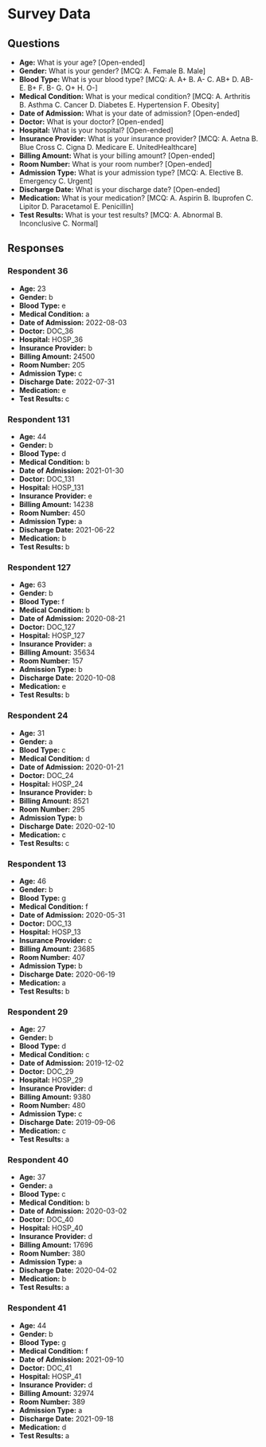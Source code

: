 # Survey Data

## Questions

- **Age:** What is your age? [Open-ended]
- **Gender:** What is your gender? [MCQ: A. Female B. Male]
- **Blood Type:** What is your blood type? [MCQ: A. A+ B. A- C. AB+ D. AB- E. B+ F. B- G. O+ H. O-]
- **Medical Condition:** What is your medical condition? [MCQ: A. Arthritis B. Asthma C. Cancer D. Diabetes E. Hypertension F. Obesity]
- **Date of Admission:** What is your date of admission? [Open-ended]
- **Doctor:** What is your doctor? [Open-ended]
- **Hospital:** What is your hospital? [Open-ended]
- **Insurance Provider:** What is your insurance provider? [MCQ: A. Aetna B. Blue Cross C. Cigna D. Medicare E. UnitedHealthcare]
- **Billing Amount:** What is your billing amount? [Open-ended]
- **Room Number:** What is your room number? [Open-ended]
- **Admission Type:** What is your admission type? [MCQ: A. Elective B. Emergency C. Urgent]
- **Discharge Date:** What is your discharge date? [Open-ended]
- **Medication:** What is your medication? [MCQ: A. Aspirin B. Ibuprofen C. Lipitor D. Paracetamol E. Penicillin]
- **Test Results:** What is your test results? [MCQ: A. Abnormal B. Inconclusive C. Normal]

## Responses

### Respondent 36

- **Age:** 23
- **Gender:** b
- **Blood Type:** e
- **Medical Condition:** a
- **Date of Admission:** 2022-08-03
- **Doctor:** DOC_36
- **Hospital:** HOSP_36
- **Insurance Provider:** b
- **Billing Amount:** 24500
- **Room Number:** 205
- **Admission Type:** c
- **Discharge Date:** 2022-07-31
- **Medication:** e
- **Test Results:** c

### Respondent 131

- **Age:** 44
- **Gender:** b
- **Blood Type:** d
- **Medical Condition:** b
- **Date of Admission:** 2021-01-30
- **Doctor:** DOC_131
- **Hospital:** HOSP_131
- **Insurance Provider:** e
- **Billing Amount:** 14238
- **Room Number:** 450
- **Admission Type:** a
- **Discharge Date:** 2021-06-22
- **Medication:** b
- **Test Results:** b

### Respondent 127

- **Age:** 63
- **Gender:** b
- **Blood Type:** f
- **Medical Condition:** b
- **Date of Admission:** 2020-08-21
- **Doctor:** DOC_127
- **Hospital:** HOSP_127
- **Insurance Provider:** a
- **Billing Amount:** 35634
- **Room Number:** 157
- **Admission Type:** b
- **Discharge Date:** 2020-10-08
- **Medication:** e
- **Test Results:** b

### Respondent 24

- **Age:** 31
- **Gender:** a
- **Blood Type:** c
- **Medical Condition:** d
- **Date of Admission:** 2020-01-21
- **Doctor:** DOC_24
- **Hospital:** HOSP_24
- **Insurance Provider:** b
- **Billing Amount:** 8521
- **Room Number:** 295
- **Admission Type:** b
- **Discharge Date:** 2020-02-10
- **Medication:** c
- **Test Results:** c

### Respondent 13

- **Age:** 46
- **Gender:** b
- **Blood Type:** g
- **Medical Condition:** f
- **Date of Admission:** 2020-05-31
- **Doctor:** DOC_13
- **Hospital:** HOSP_13
- **Insurance Provider:** c
- **Billing Amount:** 23685
- **Room Number:** 407
- **Admission Type:** b
- **Discharge Date:** 2020-06-19
- **Medication:** a
- **Test Results:** b

### Respondent 29

- **Age:** 27
- **Gender:** b
- **Blood Type:** d
- **Medical Condition:** c
- **Date of Admission:** 2019-12-02
- **Doctor:** DOC_29
- **Hospital:** HOSP_29
- **Insurance Provider:** d
- **Billing Amount:** 9380
- **Room Number:** 480
- **Admission Type:** c
- **Discharge Date:** 2019-09-06
- **Medication:** c
- **Test Results:** a

### Respondent 40

- **Age:** 37
- **Gender:** a
- **Blood Type:** c
- **Medical Condition:** b
- **Date of Admission:** 2020-03-02
- **Doctor:** DOC_40
- **Hospital:** HOSP_40
- **Insurance Provider:** d
- **Billing Amount:** 17696
- **Room Number:** 380
- **Admission Type:** a
- **Discharge Date:** 2020-04-02
- **Medication:** b
- **Test Results:** a

### Respondent 41

- **Age:** 44
- **Gender:** b
- **Blood Type:** g
- **Medical Condition:** f
- **Date of Admission:** 2021-09-10
- **Doctor:** DOC_41
- **Hospital:** HOSP_41
- **Insurance Provider:** d
- **Billing Amount:** 32974
- **Room Number:** 389
- **Admission Type:** a
- **Discharge Date:** 2021-09-18
- **Medication:** d
- **Test Results:** a

